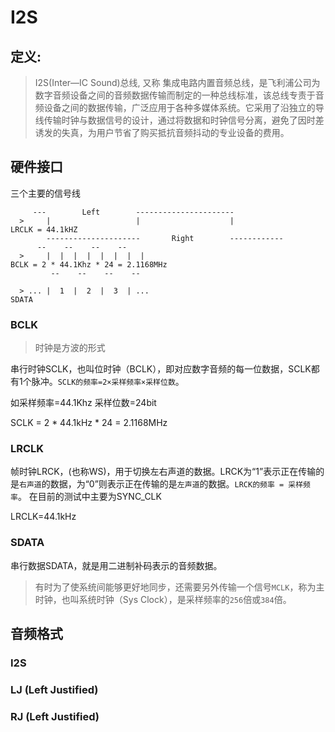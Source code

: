 # I2S

## 定义:

>I2S(Inter—IC Sound)总线, 又称 集成电路内置音频总线，是飞利浦公司为数字音频设备之间的音频数据传输而制定的一种总线标准，该总线专责于音频设备之间的数据传输，广泛应用于各种多媒体系统。它采用了沿独立的导线传输时钟与数据信号的设计，通过将数据和时钟信号分离，避免了因时差诱发的失真，为用户节省了购买抵抗音频抖动的专业设备的费用。


## 硬件接口

三个主要的信号线

```
     --- 		Left		----------------------
  >		|					|					 |					LRCLK = 44.1kHZ
		---------------------		Right		 ------------
      --    --    --    --   
  >	    |  |  |  |  |  |  |  |  									BCLK = 2 * 44.1Khz * 24 = 2.1168MHz
	     --    --    --    --

  > ... |  1  |  2  |  3  | ...										SDATA
```
### BCLK

> 时钟是方波的形式

串行时钟SCLK，也叫位时钟（BCLK），即对应数字音频的每一位数据，SCLK都有1个脉冲。`SCLK的频率=2×采样频率×采样位数`。

如采样频率=44.1Khz  采样位数=24bit

SCLK = 2 * 44.1kHz * 24 = 2.1168MHz

### LRCLK

帧时钟LRCK，(也称WS)，用于切换左右声道的数据。LRCK为“1”表示正在传输的是`右声道`的数据，为“0”则表示正在传输的是`左声道`的数据。`LRCK的频率 = 采样频率`。
在目前的测试中主要为SYNC_CLK

LRCLK=44.1kHz

### SDATA

串行数据SDATA，就是用二进制补码表示的音频数据。

>有时为了使系统间能够更好地同步，还需要另外传输一个信号`MCLK`，称为主时钟，也叫系统时钟（Sys Clock），是采样频率的`256`倍或`384`倍。


## 音频格式

### I2S


### LJ (Left Justified)


### RJ (Left Justified)





